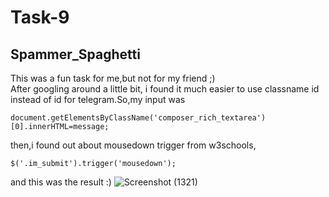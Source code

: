 <h1>Task-9</h1>
<h2>Spammer_Spaghetti</h2>

This was a fun task for me,but not for my friend ;) <br>
After googling around a little bit, i found it much easier to use classname id instead of id for telegram.So,my input was<br>

    document.getElementsByClassName('composer_rich_textarea')[0].innerHTML=message;
then,i found out about mousedown trigger from w3schools,<br>
    
    $('.im_submit').trigger('mousedown');	
and this was the result :)
![Screenshot (1321)](https://user-images.githubusercontent.com/79892617/119152239-c2f57580-ba6d-11eb-94b4-0cc518c59316.png)


